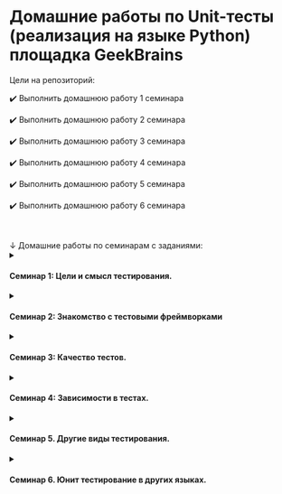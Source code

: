 # Домашние работы по Unit-тесты (реализация на языке Python) площадка GeekBrains

<summary>Цели на репозиторий:</summary>
<p>

✔️ Выполнить домашнюю работу 1 семинара
  
✔️ Выполнить домашнюю работу 2 семинара

✔️ Выполнить домашнюю работу 3 семинара
  
✔️ Выполнить домашнюю работу 4 семинара

✔️ Выполнить домашнюю работу 5 семинара

✔️ Выполнить домашнюю работу 6 семинара
</p>

<br>
<br>
↓ Домашние работы по семинарам с заданиями:

<details><summary><h4>Семинар 1: Цели и смысл тестирования.</h4></summary>

✔️ В классе Calculator создайте метод calculateDiscount, который принимает сумму покупки и процент скидки и возвращает сумму с учетом скидки. Ваша задача - проверить этот метод с использованием библиотеки AssertJ. Если метод calculateDiscount получает недопустимые аргументы, он должен выбрасывать исключение ArithmeticException. Не забудьте написать тесты для проверки этого поведения.

✕ (Необязательное)* Мы хотим улучшить функциональность нашего интернет-магазина. Ваша задача - добавить два новых метода в класс Shop:

Метод sortProductsByPrice(), который сортирует список продуктов по стоимости. Метод getMostExpensiveProduct(), который возвращает самый дорогой продукт. Напишите тесты, чтобы проверить, что магазин хранит верный список продуктов (правильное количество продуктов, верное содержимое корзины).
Напишите тесты для проверки корректности работы метода getMostExpensiveProduct. Напишите тесты для проверки корректности работы метода sortProductsByPrice (проверьте правильность сортировки). Используйте класс Product для создания экземпляров продуктов и класс Shop для написания методов сортировки и тестов.

</details>

<details><summary><h4>Семинар 2: Знакомство с тестовыми фреймворками</h4></summary>

✔️ Проект Vehicle. Написать следующие тесты с использованием JUnit5:

- Проверить, что экземпляр объекта Car также является экземпляром транспортного средства (используя оператор instanceof).

- Проверить, что объект Car создается с 4-мя колесами.

- Проверить, что объект Motorcycle создается с 2-мя колесами.

- Проверить, что объект Car развивает скорость 60 в режиме тестового вождения (используя метод testDrive()).

- Проверить, что объект Motorcycle развивает скорость 75 в режиме тестового вождения (используя метод testDrive()).

- Проверить, что в режиме парковки (сначала testDrive, потом park, т.е. эмуляция движения транспорта) машина останавливается (speed = 0).

- Проверить, что в режиме парковки (сначала testDrive, потом park, т.е. эмуляция движения транспорта) мотоцикл останавливается (speed = 0).

В этом проекте, вы будете работать с проектом ""Vehicle"", который представляет собой иерархию классов, включающую абстрактный базовый класс ""Vehicle"" и два его подкласса ""Car"" и ""Motorcycle"".

Базовый класс ""Vehicle"" содержит абстрактные методы ""testDrive()"" и ""park()"", а также поля ""company"", ""model"", ""yearRelease"", ""numWheels"" и ""speed"".

Класс ""Car"" расширяет ""Vehicle"" и реализует его абстрактные методы. При создании объекта ""Car"", число колес устанавливается в 4, а скорость в 0. В методе ""testDrive()"" скорость устанавливается на 60, а в методе ""park()"" - обратно в 0.

Класс ""Motorcycle"" также расширяет ""Vehicle"" и реализует его абстрактные методы. При создании объекта ""Motorcycle"", число колес устанавливается в 2, а скорость в 0. В методе ""testDrive()"" скорость устанавливается на 75, а в методе ""park()"" - обратно в 0.

✕ (Необязательное)* попробовать самостоятельно решить задачи, которые не успели решить на семинаре. Сдавать решение не нужно.

</details>

<details><summary><h4>Семинар 3: Качество тестов.</h4></summary>

✔️ Напишите тесты, покрывающие на 100% метод evenOddNumber, который проверяет, является ли переданное число четным или нечетным. (код приложен в презентации)

✔️ Разработайте и протестируйте метод numberInInterval, который проверяет, попадает ли переданное число в интервал (25;100). (код приложен в презентации)

✕ (Необязательное)* Добавьте функцию в класс UserRepository, которая разлогинивает всех пользователей, кроме администраторов. Для этого, вам потребуется расширить класс User новым свойством, указывающим, обладает ли пользователь админскими правами. Протестируйте данную функцию.

</details>

<details><summary><h4>Семинар 4: Зависимости в тестах.</h4></summary>

✔️ Ответьте письменно на вопросы:

1)  Почему использование тестовых заглушек может быть полезным при написании модульных тестов?

2) Какой тип тестовой заглушки следует использовать, если вам нужно проверить, что метод был вызван с определенными аргументами?

3) Какой тип тестовой заглушки следует использовать, если вам просто нужно вернуть определенное значение или исключение в ответ на вызов метода?

4) Какой тип тестовой заглушки вы бы использовали для имитации  взаимодействия с внешним API или базой данных?

✔️ У вас есть класс BookService, который использует интерфейс BookRepository для получения информации о книгах из базы данных. Ваша задача написать unit-тесты для BookService, используя Mockito для создания мок-объекта BookRepository.

✕ (Необязательное)* попробовать самостоятельно решить задачи, которые не успели решить на семинаре. Сдавать решение не нужно.

</details>

<details><summary><h4>Семинар 5. Другие виды тестирования.</h4></summary>

✔️ *Представьте, что вы работаете над разработкой простого приложения для записной книжки, которое позволяет пользователям добавлять, редактировать и удалять контакты.
Ваша задача - придумать как можно больше различных тестов (юнит-тесты, интеграционные тесты, сквозные тесты) для этого приложения. Напишите название каждого теста, его тип и краткое описание того, что этот тест проверяет.

✔️ *Ниже список тестовых сценариев. Ваша задача - определить тип каждого теста (юнит-тест, интеграционный тест, сквозной тест) и объяснить, почему вы так решили.

1) Проверка того, что функция addContact корректно добавляет новый контакт в список контактов.

2) Проверка того, что при добавлении контакта через пользовательский интерфейс, контакт корректно отображается в списке контактов.

3) Проверка полного цикла работы с контактом: создание контакта, его редактирование и последующее удаление.

</details>

<details><summary><h4>Семинар 6. Юнит тестирование в других языках.</h4></summary>

✔️ Создайте программу на Python или Java, которая принимает два списка чисел и выполняет следующие действия:

1. Рассчитывает среднее значение каждого списка.

2. Сравнивает эти средние значения и выводит соответствующее сообщение:
- **Первый список имеет большее среднее значение** → если среднее значение первого списка больше.
- **Второй список имеет большее среднее значение** → если среднее значение второго списка больше.
- **Средние значения равны** → если средние значения списков равны.

**Важно:**

- Приложение должно быть написано в соответствии с принципами объектно-ориентированного программирования.

1. Используйте Pytest (для Python) или JUnit (для Java) для написания тестов, которые проверяют правильность работы программы. Тесты должны учитывать различные сценарии использования вашего приложения.

2. Используйте pylint (для Python) или Checkstyle (для Java) для проверки качества кода.

3. Сгенерируйте отчет о покрытии кода тестами. Ваша цель - достичь минимум 90% покрытия.

*Формат и требования к сдаче:*

Отчет о выполнении этого задания должен включать в себя следующие элементы:
- Код программы ✔️
- Код тестов ✔️
- Отчет pylint/Checkstyle ✔️
- Отчет о покрытии тестами ✔️
- Объяснение того, какие сценарии покрыты тестами и почему вы выбрали именно эти сценарии ✔️

</details>